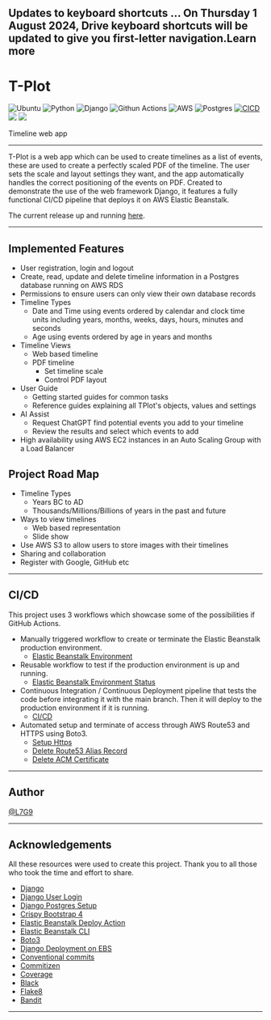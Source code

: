 Updates to keyboard shortcuts … On Thursday 1 August 2024, Drive keyboard shortcuts will be updated to give you first-letter navigation.Learn more
---
# T-Plot

![Ubuntu](https://img.shields.io/badge/Ubuntu-E95420?style=for-the-badge&logo=ubuntu&logoColor=white) ![Python](https://img.shields.io/badge/python-3670A0?style=for-the-badge&logo=python&logoColor=ffdd54) ![Django](https://img.shields.io/badge/Django-092E20?style=for-the-badge&logo=django&logoColor=white) ![Githun Actions](https://img.shields.io/badge/GitHub_Actions-2088FF?style=for-the-badge&logo=github-actions&logoColor=white) ![AWS](https://img.shields.io/badge/Amazon_AWS-FF9900?style=for-the-badge&logo=amazonaws&logoColor=white) ![Postgres](https://img.shields.io/badge/PostgreSQL-316192?style=for-the-badge&logo=postgresql&logoColor=white)
[![CICD](https://github.com/L7G9/tplot/actions/workflows/main.yaml/badge.svg)](https://github.com/L7G9/tplot/actions/workflows/main.yaml) [![](https://img.shields.io/badge/code%20style-black-000000.svg)](https://github.com/psf/black) [![](https://img.shields.io/badge/security-bandit-yellow.svg)](https://github.com/PyCQA/bandit)

Timeline web app

---
T-Plot is a web app which can be used to create timelines as a list of events, these are used to create a perfectly scaled PDF of the timeline.
The user sets the scale and layout settings they want, and the app automatically handles the correct positioning of the events on PDF.
Created to demonstrate the use of the web framework Django, it features a fully functional CI/CD pipeline that deploys it on AWS Elastic Beanstalk.

The current release up and running [here](https://tplot.lukegregorydev.co.uk).

---
## Implemented Features
  - User registration, login and logout
  - Create, read, update and delete timeline information in a Postgres database running on AWS RDS
  - Permissions to ensure users can only view their own database records
  - Timeline Types
    - Date and Time using events ordered by calendar and clock time units including years, months, weeks, days, hours, minutes and seconds
    - Age using events ordered by age in years and months
  - Timeline Views
    - Web based timeline
    - PDF timeline
      - Set timeline scale
      - Control PDF layout
  - User Guide
    - Getting started guides for common tasks
    - Reference guides explaining all TPlot's objects, values and settings
  - AI Assist
    - Request ChatGPT find potential events you add to your timeline
    - Review the results and select which events to add
  - High availability using AWS EC2 instances in an Auto Scaling Group with a Load Balancer

## Project Road Map
  - Timeline Types
    - Years BC to AD
    - Thousands/Millions/Billions of years in the past and future
  - Ways to view timelines
    - Web based representation
    - Slide show
  - Use AWS S3 to allow users to store images with their timelines
  - Sharing and collaboration
  - Register with Google, GitHub etc

---
## CI/CD

This project uses 3 workflows which showcase some of the possibilities if GitHub Actions.
  - Manually triggered workflow to create or terminate the Elastic Beanstalk production environment.
    - [Elastic Beanstalk Environment](https://github.com/L7G9/tplot/blob/main/.github/workflows/ebs_environment.yaml)
  - Reusable workflow to test if the production environment is up and running.
    - [Elastic Beanstalk Environment Status](https://github.com/L7G9/tplot/blob/main/.github/workflows/ebs_environment_status.yaml)
  - Continuous Integration / Continuous Deployment pipeline that tests the code before integrating it with the main branch.  Then it will deploy to the production environment if it is running.
    - [CI/CD](https://github.com/L7G9/tplot/blob/main/.github/workflows/main.yaml)
  - Automated setup and terminate of access through AWS Route53 and HTTPS using Boto3.
    - [Setup Https](https://github.com/L7G9/tplot/tree/main/python_scripts/awseb_https)
    - [Delete Route53 Alias Record](https://github.com/L7G9/tplot/tree/main/python_scripts/delete_alias)
    - [Delete ACM Certificate](https://github.com/L7G9/tplot/tree/main/python_scripts/delete_certificate)

---
## Author

[@L7G9](https://www.github.com/L7G9)

---
## Acknowledgements

All these resources were used to create this project.  Thank you to all those who took the time and effort to share.
- [Django](https://www.djangoproject.com/)
- [Django User Login](https://ordinarycoders.com/blog/article/django-user-register-login-logout)
- [Django Postgres Setup](https://blog.nextideatech.com/how-to-create-a-django-app-and-connect-it-to-a-database/)
- [Crispy Bootstrap 4](https://pypi.org/project/crispy-bootstrap4/)
- [Elastic Beanstalk Deploy Action](https://github.com/einaregilsson/beanstalk-deploy)
- [Elastic Beanstalk CLI](https://docs.aws.amazon.com/elasticbeanstalk/latest/dg/eb-cli3.html)
- [Boto3](https://boto3.amazonaws.com/v1/documentation/api/latest/index.html)
- [Django Deployment on EBS](https://testdriven.io/blog/django-elastic-beanstalk/)
- [Conventional commits](https://www.conventionalcommits.org/en/v1.0.0/)
- [Commitizen](https://commitizen-tools.github.io/commitizen/)
- [Coverage](https://coverage.readthedocs.io/en/7.3.1/)
- [Black](https://pypi.org/project/black/)
- [Flake8](https://pypi.org/project/flake8/)
- [Bandit](https://pypi.org/project/bandit/)

---
